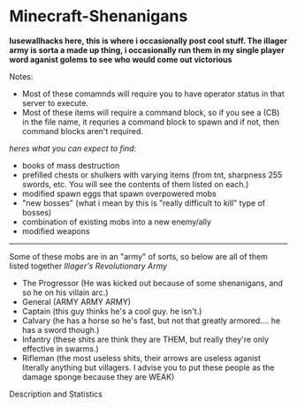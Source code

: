 # Minecraft-Shenanigans
**Iusewallhacks here, this is where i occasionally post cool stuff. The illager army is sorta a made up thing, i occasionally run them in my single player word aganist golems to see who would come out victorious**

Notes:
- Most of these comamnds will require you to have operator status in that server to execute.
- Most of these items will require a command block, so if you see a (CB) in the file name, it requries a command block to spawn and if not, then command blocks aren't required.

_heres what you can expect to find:_
- books of mass destruction
- prefilled chests or shulkers with varying items (from tnt, sharpness 255 swords, etc. You will see the contents of them listed on each.)
- modified spawn eggs that spawn overpowered mobs
- "new bosses" (what i mean by this is "really difficult to kill" type of bosses)
- combination of existing mobs into a new enemy/ally
- modified weapons
---------------------------------------------------------------------------------

Some of these mobs are in an "army" of sorts, so below are all of them listed together
_Illager's Revolutionary Army_
- The Progressor (He was kicked out because of some shenanigans, and so he on his villain arc.)
- General (ARMY ARMY ARMY)
- Captain (this guy thinks he's a cool guy. he isn't.)
- Calvary (he has a horse so he's fast, but not that greatly armored.... he has a sword though.)
- Infantry (these shits are think they are THEM, but really they're only effective in swarms.)
- Rifleman (the most useless shits, their arrows are useless aganist literally anything but villagers. I advise you to put these people as the damage sponge because they are WEAK)

Description and Statistics
